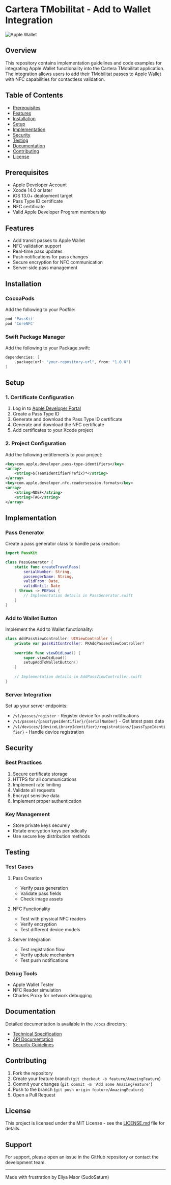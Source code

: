 # Cartera TMobilitat - Add to Wallet Integration
![Apple Wallet]([https://developer.apple.com/wallet/add-to-apple-wallet-guidelines/images/wallet-card-icon_2x.png](https://upload.wikimedia.org/wikipedia/commons/thumb/3/30/Add_to_Apple_Wallet_badge.svg/512px-Add_to_Apple_Wallet_badge.svg.png))

## Overview
This repository contains implementation guidelines and code examples for integrating Apple Wallet functionality into the Cartera TMobilitat application. The integration allows users to add their TMobilitat passes to Apple Wallet with NFC capabilities for contactless validation.

## Table of Contents
- [Prerequisites](#prerequisites)
- [Features](#features)
- [Installation](#installation)
- [Setup](#setup)
- [Implementation](#implementation)
- [Security](#security)
- [Testing](#testing)
- [Documentation](#documentation)
- [Contributing](#contributing)
- [License](#license)

## Prerequisites
- Apple Developer Account
- Xcode 14.0 or later
- iOS 13.0+ deployment target
- Pass Type ID certificate
- NFC certificate
- Valid Apple Developer Program membership

## Features
- Add transit passes to Apple Wallet
- NFC validation support
- Real-time pass updates
- Push notifications for pass changes
- Secure encryption for NFC communication
- Server-side pass management

## Installation

### CocoaPods
Add the following to your Podfile:
```ruby
pod 'PassKit'
pod 'CoreNFC'
```

### Swift Package Manager
Add the following to your Package.swift:
```swift
dependencies: [
    .package(url: "your-repository-url", from: "1.0.0")
]
```

## Setup

### 1. Certificate Configuration
1. Log in to [Apple Developer Portal](https://developer.apple.com)
2. Create a Pass Type ID
3. Generate and download the Pass Type ID certificate
4. Generate and download the NFC certificate
5. Add certificates to your Xcode project

### 2. Project Configuration
Add the following entitlements to your project:
```xml
<key>com.apple.developer.pass-type-identifiers</key>
<array>
    <string>$(TeamIdentifierPrefix)*</string>
</array>
<key>com.apple.developer.nfc.readersession.formats</key>
<array>
    <string>NDEF</string>
    <string>TAG</string>
</array>
```

## Implementation

### Pass Generator
Create a pass generator class to handle pass creation:

```swift
import PassKit

class PassGenerator {
    static func createTravelPass(
        serialNumber: String,
        passengerName: String,
        validFrom: Date,
        validUntil: Date
    ) throws -> PKPass {
        // Implementation details in PassGenerator.swift
    }
}
```

### Add to Wallet Button
Implement the Add to Wallet functionality:

```swift
class AddPassViewController: UIViewController {
    private var passKitController: PKAddPassesViewController?
    
    override func viewDidLoad() {
        super.viewDidLoad()
        setupAddToWalletButton()
    }
    
    // Implementation details in AddPassViewController.swift
}
```

### Server Integration
Set up your server endpoints:
- `/v1/passes/register` - Register device for push notifications
- `/v1/passes/{passTypeIdentifier}/{serialNumber}` - Get latest pass data
- `/v1/devices/{deviceLibraryIdentifier}/registrations/{passTypeIdentifier}` - Handle device registration

## Security

### Best Practices
1. Secure certificate storage
2. HTTPS for all communications
3. Implement rate limiting
4. Validate all requests
5. Encrypt sensitive data
6. Implement proper authentication

### Key Management
- Store private keys securely
- Rotate encryption keys periodically
- Use secure key distribution methods

## Testing

### Test Cases
1. Pass Creation
   - Verify pass generation
   - Validate pass fields
   - Check image assets

2. NFC Functionality
   - Test with physical NFC readers
   - Verify encryption
   - Test different device models

3. Server Integration
   - Test registration flow
   - Verify update mechanism
   - Test push notifications

### Debug Tools
- Apple Wallet Tester
- NFC Reader simulation
- Charles Proxy for network debugging

## Documentation
Detailed documentation is available in the `/docs` directory:
- [Technical Specification](docs/TECHNICAL_SPEC.md)
- [API Documentation](docs/API.md)
- [Security Guidelines](docs/SECURITY.md)

## Contributing
1. Fork the repository
2. Create your feature branch (`git checkout -b feature/AmazingFeature`)
3. Commit your changes (`git commit -m 'Add some AmazingFeature'`)
4. Push to the branch (`git push origin feature/AmazingFeature`)
5. Open a Pull Request

## License
This project is licensed under the MIT License - see the [LICENSE.md](LICENSE.md) file for details.

## Support
For support, please open an issue in the GitHub repository or contact the development team.

---
Made with frustration by Eliya Maor (SudoSaturn)
